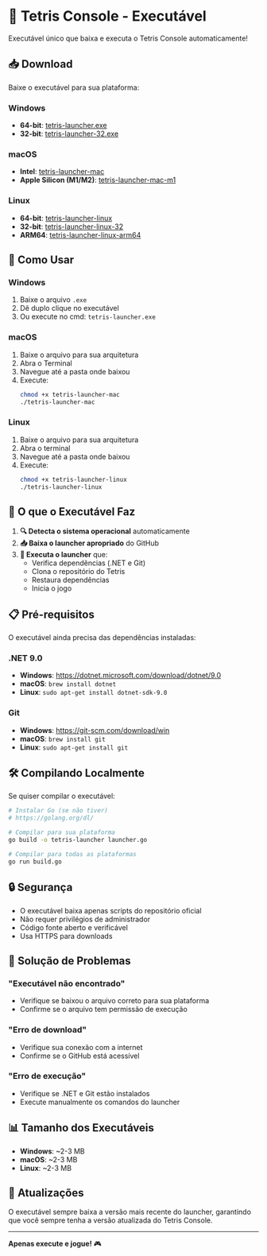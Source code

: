 # 🚀 Tetris Console - Executável

Executável único que baixa e executa o Tetris Console automaticamente!

## 📥 Download

Baixe o executável para sua plataforma:

### Windows
- **64-bit**: [tetris-launcher.exe](https://github.com/marcomprado/tetris-console/releases/latest/download/tetris-launcher.exe)
- **32-bit**: [tetris-launcher-32.exe](https://github.com/marcomprado/tetris-console/releases/latest/download/tetris-launcher-32.exe)

### macOS
- **Intel**: [tetris-launcher-mac](https://github.com/marcomprado/tetris-console/releases/latest/download/tetris-launcher-mac)
- **Apple Silicon (M1/M2)**: [tetris-launcher-mac-m1](https://github.com/marcomprado/tetris-console/releases/latest/download/tetris-launcher-mac-m1)

### Linux
- **64-bit**: [tetris-launcher-linux](https://github.com/marcomprado/tetris-console/releases/latest/download/tetris-launcher-linux)
- **32-bit**: [tetris-launcher-linux-32](https://github.com/marcomprado/tetris-console/releases/latest/download/tetris-launcher-linux-32)
- **ARM64**: [tetris-launcher-linux-arm64](https://github.com/marcomprado/tetris-console/releases/latest/download/tetris-launcher-linux-arm64)

## 🎯 Como Usar

### Windows
1. Baixe o arquivo `.exe`
2. Dê duplo clique no executável
3. Ou execute no cmd: `tetris-launcher.exe`

### macOS
1. Baixe o arquivo para sua arquitetura
2. Abra o Terminal
3. Navegue até a pasta onde baixou
4. Execute:
   ```bash
   chmod +x tetris-launcher-mac
   ./tetris-launcher-mac
   ```

### Linux
1. Baixe o arquivo para sua arquitetura
2. Abra o terminal
3. Navegue até a pasta onde baixou
4. Execute:
   ```bash
   chmod +x tetris-launcher-linux
   ./tetris-launcher-linux
   ```

## 🔧 O que o Executável Faz

1. **🔍 Detecta o sistema operacional** automaticamente
2. **📥 Baixa o launcher apropriado** do GitHub
3. **🚀 Executa o launcher** que:
   - Verifica dependências (.NET e Git)
   - Clona o repositório do Tetris
   - Restaura dependências
   - Inicia o jogo

## 📋 Pré-requisitos

O executável ainda precisa das dependências instaladas:

### .NET 9.0
- **Windows**: https://dotnet.microsoft.com/download/dotnet/9.0
- **macOS**: `brew install dotnet`
- **Linux**: `sudo apt-get install dotnet-sdk-9.0`

### Git
- **Windows**: https://git-scm.com/download/win
- **macOS**: `brew install git`
- **Linux**: `sudo apt-get install git`

## 🛠️ Compilando Localmente

Se quiser compilar o executável:

```bash
# Instalar Go (se não tiver)
# https://golang.org/dl/

# Compilar para sua plataforma
go build -o tetris-launcher launcher.go

# Compilar para todas as plataformas
go run build.go
```

## 🔒 Segurança

- O executável baixa apenas scripts do repositório oficial
- Não requer privilégios de administrador
- Código fonte aberto e verificável
- Usa HTTPS para downloads

## 🐛 Solução de Problemas

### "Executável não encontrado"
- Verifique se baixou o arquivo correto para sua plataforma
- Confirme se o arquivo tem permissão de execução

### "Erro de download"
- Verifique sua conexão com a internet
- Confirme se o GitHub está acessível

### "Erro de execução"
- Verifique se .NET e Git estão instalados
- Execute manualmente os comandos do launcher

## 📊 Tamanho dos Executáveis

- **Windows**: ~2-3 MB
- **macOS**: ~2-3 MB  
- **Linux**: ~2-3 MB

## 🔄 Atualizações

O executável sempre baixa a versão mais recente do launcher, garantindo que você sempre tenha a versão atualizada do Tetris Console.

---

**Apenas execute e jogue!** 🎮 